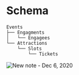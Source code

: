 # Schema

```
Events
├── Engagments
│   └── Engagees
└── Attractions
    └── Slots
        └── Tickets
```

![New note - Dec 6, 2020](https://user-images.githubusercontent.com/38381688/116024099-7c9e2980-a61b-11eb-83eb-31b486ef6cd3.png)
